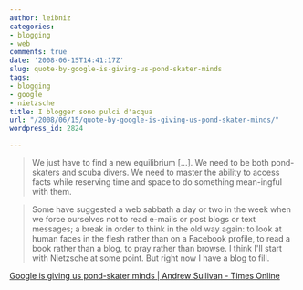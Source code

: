 ```yaml
---
author: leibniz
categories:
- blogging
- web
comments: true
date: '2008-06-15T14:41:17Z'
slug: quote-by-google-is-giving-us-pond-skater-minds
tags:
- blogging
- google
- nietzsche
title: I blogger sono pulci d'acqua
url: "/2008/06/15/quote-by-google-is-giving-us-pond-skater-minds/"
wordpress_id: 2824

---
```

> We just have to find a new equilibrium [...]. We need to be both pond-skaters and scuba divers. We need to master the ability to access facts while reserving time and space to do something mean-ingful with them.




> Some have suggested a web sabbath a day or two in the week when we force ourselves not to read e-mails or post blogs or text messages; a break in order to think in the old way again: to look at human faces in the flesh rather than on a Facebook profile, to read a book rather than a blog, to pray rather than browse. I think I'll start with Nietzsche at some point. But right now I have a blog to fill.


[Google is giving us pond-skater minds | Andrew Sullivan - Times Online](https://www.timesonline.co.uk/tol/comment/columnists/andrew_sullivan/article4136782.ece)
